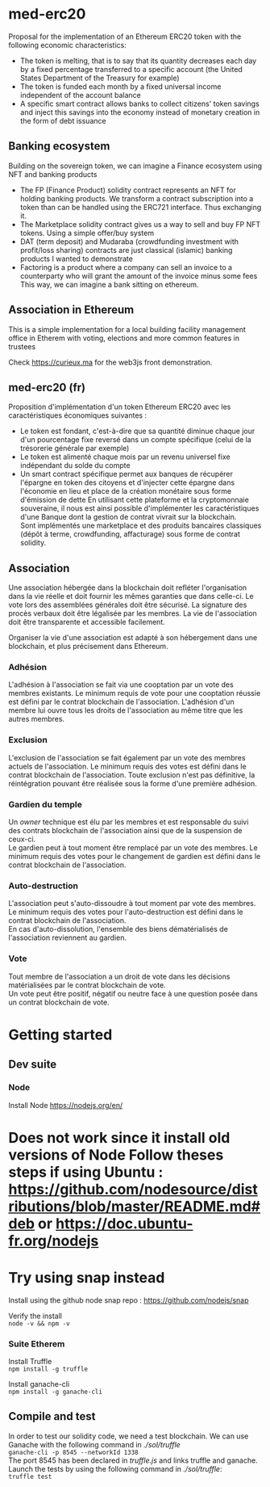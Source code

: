
# med-erc20
Proposal for the implementation of an Ethereum ERC20 token with the following economic characteristics:
* The token is melting, that is to say that its quantity decreases each day by a fixed percentage transferred to a specific account (the United States Department of the Treasury for example)
* The token is funded each month by a fixed universal income independent of the account balance
* A specific smart contract allows banks to collect citizens' token savings and inject this savings into the economy instead of monetary creation in the form of debt issuance

## Banking ecosystem
Building on the sovereign token, we can imagine a Finance ecosystem using NFT and banking products
* The FP (Finance Product) solidity contract represents an NFT for holding banking products. We transform a contract subscription into a token than can be handled using the ERC721 interface. Thus exchanging it.
* The Marketplace solidity contract gives us a way to sell and buy FP NFT tokens. Using a simple offer/buy system
* DAT (term deposit) and Mudaraba (crowdfunding investment with profit/loss sharing) contracts are just classical (islamic) banking products I wanted to demonstrate
* Factoring is a product where a company can sell an invoice to a counterparty who will grant the amount of the invoice minus some fees
This way, we can imagine a bank sitting on ethereum.

## Association in Ethereum
This is a simple implementation for a local building facility management office in Etherem with voting, elections and more common features in trustees

Check https://curieux.ma for the web3js front demonstration.

## med-erc20 (fr)
Proposition d'implémentation d'un token Ethereum ERC20 avec les caractéristiques économiques suivantes :
* Le token est fondant, c'est-à-dire que sa quantité diminue chaque jour d'un pourcentage fixe reversé dans un compte spécifique (celui de la trésorerie générale par exemple)
* Le token est alimenté chaque mois par un revenu universel fixe indépendant du solde du compte
* Un smart contract spécifique permet aux banques de récupérer l'épargne en token des citoyens et d'injecter cette épargne dans l'économie en lieu et place de la création monétaire sous forme d'émission de dette
En utilisant cette plateforme et la cryptomonnaie souveraine, il nous est ainsi possible d'implémenter les caractéristiques d'une Banque dont la gestion de contrat vivrait sur la blockchain.  
Sont implémentés une marketplace et des produits bancaires classiques (dépôt à terme, crowdfunding, affacturage) sous forme de contrat solidity.

## Association
Une association hébergée dans la blockchain doit refléter l'organisation dans la vie réelle et doit fournir les mêmes garanties que dans celle-ci. Le vote lors des assemblées générales doit être sécurisé. La signature des procès verbaux doit être légalisée par les membres. La vie de l'association doit être transparente et accessible facilement.

Organiser la vie d'une association est adapté à son hébergement dans une blockchain, et plus précisement dans Ethereum.

### Adhésion
L'adhésion à l'association se fait via une cooptation par un vote des membres existants. Le minimum requis de vote pour une cooptation réussie est défini par le contrat blockchain de l'association.  L'adhésion d'un membre lui ouvre tous les droits de l'association au même titre que les autres membres.
### Exclusion
L'exclusion de l'association se fait également par un vote des membres actuels de l'association. Le minimum requis des votes est défini dans le contrat blockchain de l'association. Toute exclusion n'est pas définitive, la réintégration pouvant être réalisée sous la forme d'une première adhésion.
### Gardien du temple
Un *owner* technique est élu par les membres et est responsable du suivi des contrats blockchain de l'association ainsi que de la suspension de ceux-ci.  
Le gardien peut à tout moment être remplacé par un vote des membres. Le minimum requis des votes pour le changement de gardien est défini dans le contrat blockchain de l'association.
### Auto-destruction
L'association peut s'auto-dissoudre à tout moment par vote des membres. Le minimum requis des votes pour l'auto-destruction est défini dans le contrat blockchain de l'association.  
En cas d'auto-dissolution, l'ensemble des biens dématérialisés de l'association reviennent au gardien.

### Vote
Tout membre de l'association a un droit de vote dans les décisions matérialisées par le contrat blockchain de vote.  
Un vote peut être positif, négatif ou neutre face à une question posée dans un contrat blockchain de vote.


# Getting started
## Dev suite
### Node
Install Node https://nodejs.org/en/  
# Does not work since it install old versions of Node Follow theses steps if using Ubuntu : https://github.com/nodesource/distributions/blob/master/README.md#deb or https://doc.ubuntu-fr.org/nodejs
# Try using snap instead
Install using the github node snap repo : https://github.com/nodejs/snap

Verify the install  
`node -v && npm -v`
### Suite Etherem
Install Truffle  
`npm install -g truffle`

Install ganache-cli  
`npm install -g ganache-cli`

## Compile and test
In order to test our solidity code, we need a test blockchain. We can use Ganache with the following command in *./sol/truffle*  
`ganache-cli -p 8545 --networkId 1338`  
The port 8545 has been declared in _truffle.js_  and links truffle and ganache.  
Launch the tests by using the following command in *./sol/truffle*:  
`truffle test`
